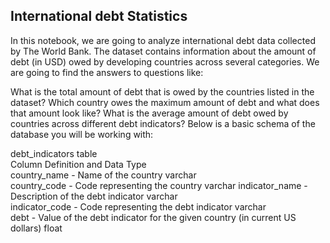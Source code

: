 ## International debt Statistics
In this notebook, we are going to analyze international debt data collected by The World Bank. The dataset contains information about the amount of debt (in USD) owed by developing countries across several categories. We are going to find the answers to questions like:

What is the total amount of debt that is owed by the countries listed in the dataset?
Which country owes the maximum amount of debt and what does that amount look like?
What is the average amount of debt owed by countries across different debt indicators?
Below is a basic schema of the database you will be working with:

debt_indicators table  
Column Definition	and Data Type  
country_name	  -  Name of the country	varchar  
country_code    - Code representing the country	varchar 
indicator_name  -	Description of the debt indicator	varchar  
indicator_code  -	Code representing the debt indicator	varchar  
debt            -	Value of the debt indicator for the given country (in current US dollars)	float
